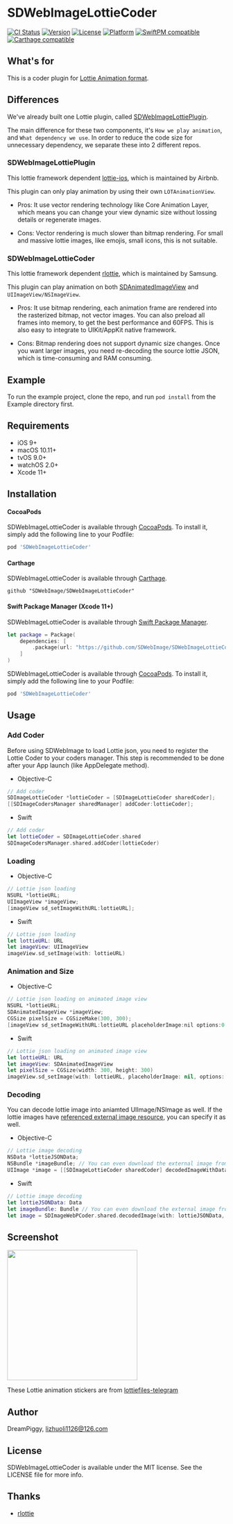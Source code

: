 # SDWebImageLottieCoder

[![CI Status](https://img.shields.io/travis/SDWebImage/SDWebImageLottieCoder.svg?style=flat)](https://travis-ci.org/SDWebImage/SDWebImageLottieCoder)
[![Version](https://img.shields.io/cocoapods/v/SDWebImageLottieCoder.svg?style=flat)](https://cocoapods.org/pods/SDWebImageLottieCoder)
[![License](https://img.shields.io/cocoapods/l/SDWebImageLottieCoder.svg?style=flat)](https://cocoapods.org/pods/SDWebImageLottieCoder)
[![Platform](https://img.shields.io/cocoapods/p/SDWebImageLottieCoder.svg?style=flat)](https://cocoapods.org/pods/SDWebImageLottieCoder)
[![SwiftPM compatible](https://img.shields.io/badge/SwiftPM-compatible-brightgreen.svg?style=flat)](https://swift.org/package-manager/)
[![Carthage compatible](https://img.shields.io/badge/Carthage-compatible-4BC51D.svg?style=flat)](https://github.com/SDWebImage/SDWebImageLottieCoder)

## What's for

This is a coder plugin for [Lottie Animation format](https://airbnb.design/lottie/).

## Differences

We've already built one Lottie plugin, called [SDWebImageLottiePlugin](https://github.com/SDWebImage/SDWebImageLottiePlugin).

The main difference for these two components, it's `How we play animation`, and `What dependency we use`. In order to reduce the code size for unnecessary dependency, we separate these into 2 different repos.

### SDWebImageLottiePlugin

This lottie framework dependent [lottie-ios](https://github.com/airbnb/lottie-ios), which is maintained by Airbnb.

This plugin can only play animation by using their own `LOTAnimationView`.

+ Pros: It use vector rendering technology like Core Animation Layer, which means you can change your view dynamic size without lossing details or regenerate images.

+ Cons: Vector rendering is much slower than bitmap rendering. For small and massive lottie images, like emojis, small icons, this is not suitable.

### SDWebImageLottieCoder

This lottie framework dependent [rlottie](https://github.com/Samsung/rlottie), which is maintained by Samsung.

This plugin can play animation on both [SDAnimatedImageView](https://github.com/SDWebImage/SDWebImage/wiki/Advanced-Usage#animated-image-50) and `UIImageView/NSImageView`.

+ Pros: It use bitmap rendering, each animation frame are rendered into the rasterized bitmap, not vector images. You can also preload all frames into memory, to get the best performance and 60FPS. This is also easy to integrate to UIKit/AppKit native framework.

+ Cons: Bitmap rendering does not support dynamic size changes. Once you want larger images, you need re-decoding the source lottie JSON, which is time-consuming and RAM consuming.

## Example

To run the example project, clone the repo, and run `pod install` from the Example directory first.

## Requirements

+ iOS 9+
+ macOS 10.11+
+ tvOS 9.0+
+ watchOS 2.0+
+ Xcode 11+

## Installation

#### CocoaPods
SDWebImageLottieCoder is available through [CocoaPods](https://cocoapods.org). To install
it, simply add the following line to your Podfile:

```ruby
pod 'SDWebImageLottieCoder'
```

#### Carthage

SDWebImageLottieCoder is available through [Carthage](https://github.com/Carthage/Carthage).

```
github "SDWebImage/SDWebImageLottieCoder"
```

#### Swift Package Manager (Xcode 11+)

SDWebImageLottieCoder is available through [Swift Package Manager](https://swift.org/package-manager).

```swift
let package = Package(
    dependencies: [
        .package(url: "https://github.com/SDWebImage/SDWebImageLottieCoder.git", from: "0.1")
    ]
)
```

SDWebImageLottieCoder is available through [CocoaPods](https://cocoapods.org). To install
it, simply add the following line to your Podfile:

```ruby
pod 'SDWebImageLottieCoder'
```

## Usage

### Add Coder

Before using SDWebImage to load Lottie json, you need to register the Lottie Coder to your coders manager. This step is recommended to be done after your App launch (like AppDelegate method).

+ Objective-C

```objective-c
// Add coder
SDImageLottieCoder *lottieCoder = [SDImageLottieCoder sharedCoder];
[[SDImageCodersManager sharedManager] addCoder:lottieCoder];
```

+ Swift

```swift
// Add coder
let lottieCoder = SDImageLottieCoder.shared
SDImageCodersManager.shared.addCoder(lottieCoder)
```

### Loading

+ Objective-C

```objective-c
// Lottie json loading
NSURL *lottieURL;
UIImageView *imageView;
[imageView sd_setImageWithURL:lottieURL];
```

+ Swift

```swift
// Lottie json loading
let lottieURL: URL
let imageView: UIImageView
imageView.sd_setImage(with: lottieURL)
```

### Animation and Size

+ Objective-C

```objective-c
// Lottie json loading on animated image view
NSURL *lottieURL;
SDAnimatedImageView *imageView;
CGSize pixelSize = CGSizeMake(300, 300);
[imageView sd_setImageWithURL:lottieURL placeholderImage:nil options:0 context:@{SDWebImageThumbnailPixelSize:@(pixelSize)}];
```

+ Swift

```swift
// Lottie json loading on animated image view
let lottieURL: URL
let imageView: SDAnimatedImageView
let pixelSize = CGSize(width: 300, height: 300)
imageView.sd_setImage(with: lottieURL, placeholderImage: nil, options: [], contrext: [.thumbnailPixelSize : pixelSize])
```

### Decoding

You can decode lottie image into aniamted UIImage/NSImage as well. If the lottie images have [referenced external image resource](https://airbnb.io/lottie/#/supported-features), you can specify it as well.

+ Objective-C

```objective-c
// Lottie image decoding
NSData *lottieJSONData;
NSBundle *imageBundle; // You can even download the external image from online to local path, then load the lottie animation
UIImage *image = [[SDImageLottieCoder sharedCoder] decodedImageWithData:lottieJSONData options:@{SDImageCoderDecodeLottieResourcePath : imageBundle.resourcePath}];
```

+ Swift

```swift
// Lottie image decoding
let lottieJSONData: Data
let imageBundle: Bundle // You can even download the external image from online to local path, then load the lottie animation
let image = SDImageWebPCoder.shared.decodedImage(with: lottieJSONData, options: [.lottieResourcePath : imageBundle.resourcePath])
```

## Screenshot

<img src="https://raw.githubusercontent.com/SDWebImage/SDWebImageLottieCoder/master/Example/Screenshot/LottieDemo.gif" width="300" />

These Lottie animation stickers are from [lottiefiles-telegram](https://lottiefiles.com/animated-stickers/animated-contest-4-at-tgsticker)

## Author

DreamPiggy, lizhuoli1126@126.com

## License

SDWebImageLottieCoder is available under the MIT license. See the LICENSE file for more info.

## Thanks

+ [rlottie](https://github.com/Samsung/rlottie)